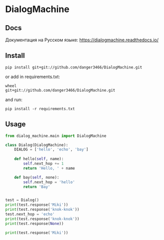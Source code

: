# DialogMachine
## Docs
Документация на Русском языке:
https://dialogmachine.readthedocs.io/
## Install
```shell script
pip install git+git://github.com/danger3466/DialogMachine.git
```
or add in requirements.txt:
```
wheel
git+git://github.com/danger3466/DialogMachine.git
```
and run:
```shell script
pip install -r requirements.txt
```
## Usage
```python
from dialog_machine.main import DialogMachine

class Dialog(DialogMachine):
    DIALOG = ['hello', 'echo', 'bay']
    
    def hello(self, name):
        self.next_hop += 1
        return 'Hello, ' + name

    def bay(self, none):
        self.next_hop = 'hello'
        return 'Bay'


test = Dialog()
print(test.response('Miki'))
print(test.response('knok-knok'))
test.next_hop = 'echo'
print(test.response('knok-knok'))
print(test.response(None))

print(test.response('Miki'))
```
